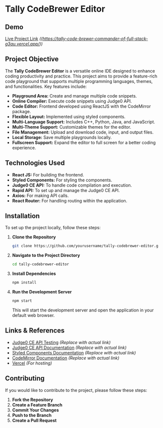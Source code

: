 # Tally CodeBrewer Editor

## Demo

[Live Project Link](#) *((https://tally-code-brewer-commander-of-full-stack-g3au.vercel.app/))*

## Project Objective

The **Tally CodeBrewer Editor** is a versatile online IDE designed to enhance coding productivity and practice. This project aims to provide a feature-rich code playground that supports multiple programming languages, themes, and functionalities. Key features include:

- **Playground Area:** Create and manage multiple code snippets.
- **Online Compiler:** Execute code snippets using Judge0 API.
- **Code Editor:** Frontend developed using ReactJS with the CodeMirror package.
- **Flexible Layout:** Implemented using styled components.
- **Multi-Language Support:** Includes C++, Python, Java, and JavaScript.
- **Multi-Theme Support:** Customizable themes for the editor.
- **File Management:** Upload and download code, input, and output files.
- **Local Storage:** Save multiple playgrounds locally.
- **Fullscreen Support:** Expand the editor to full screen for a better coding experience.

## Technologies Used

- **React JS:** For building the frontend.
- **Styled Components:** For styling the components.
- **Judge0 CE API:** To handle code compilation and execution.
- **Rapid API:** To set up and manage the Judge0 CE API.
- **Axios:** For making API calls.
- **React Router:** For handling routing within the application.

## Installation

To set up the project locally, follow these steps:

1. **Clone the Repository**

    ```bash
    git clone https://github.com/yourusername/tally-codebrewer-editor.git
    ```

2. **Navigate to the Project Directory**

    ```bash
    cd tally-codebrewer-editor
    ```

3. **Install Dependencies**

    ```bash
    npm install
    ```

4. **Run the Development Server**

    ```bash
    npm start
    ```

   This will start the development server and open the application in your default web browser.

## Links & References

- [Judge0 CE API Testing](https://rapidapi.com/endpoint) *(Replace with actual link)*
- [Judge0 CE API Documentation](https://docs.judge0.com/) *(Replace with actual link)*
- [Styled Components Documentation](https://styled-components.com/docs) *(Replace with actual link)*
- [CodeMirror Documentation](https://codemirror.net/) *(Replace with actual link)*
- [Vercel](https://vercel.com/) *(For hosting)*

## Contributing

If you would like to contribute to the project, please follow these steps:

1. **Fork the Repository**
2. **Create a Feature Branch**
3. **Commit Your Changes**
4. **Push to the Branch**
5. **Create a Pull Request**

